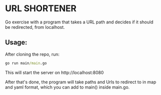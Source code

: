 # URL SHORTENER

Go exercise with a program that takes a URL path and decides if it should be redirected, from localhost.

## Usage:

After cloning the repo, run:

```cmd
go run main/main.go
```

This will start the server on http://localhost:8080

After that's done, the program will take paths and Urls to redirect to in map and yaml format, which you can add to main() inside main.go. 